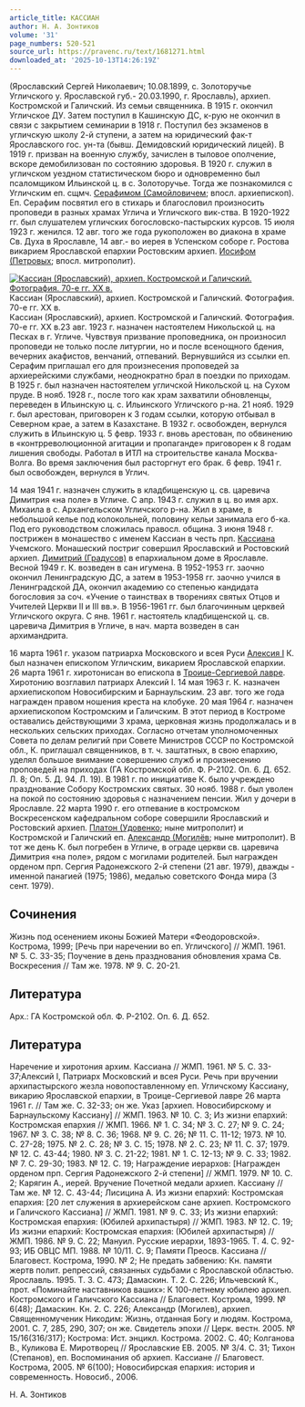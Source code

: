 ```yaml
---
article_title: КАССИАН
author: Н. А. Зонтиков
volume: '31'
page_numbers: 520-521
source_url: https://pravenc.ru/text/1681271.html
downloaded_at: '2025-10-13T14:26:19Z'
---
```


(Ярославский Сергей Николаевич; 10.08.1899, с. Золоторучье Угличского у. Ярославской губ.- 20.03.1990, г. Ярославль), архиеп. Костромской и Галичский. Из семьи священника. В 1915 г. окончил Угличское ДУ. Затем поступил в Кашинскую ДС, к-рую не окончил в связи с закрытием семинарии в 1918 г. Поступил без экзаменов в угличскую школу 2-й ступени, а затем на юридический фак-т Ярославского гос. ун-та (бывш. Демидовский юридический лицей). В 1919 г. призван на военную службу, зачислен в тыловое ополчение, вскоре демобилизован по состоянию здоровья. В 1920 г. служил в угличском уездном статистическом бюро и одновременно был псаломщиком Ильинской ц. в с. Золоторучье. Тогда же познакомился с Угличским еп. сщмч. [Серафимом (Самойловичем](<https://pravenc.ru/text/Серафимом (Самойловичем.html>); впосл. архиепископ). Еп. Серафим посвятил его в стихарь и благословил произносить проповеди в разных храмах Углича и Угличского вик-ства. В 1920-1922 гг. был слушателем угличских богословско-пастырских курсов. 15 июля 1923 г. женился. 12 авг. того же года рукоположен во диакона в храме Св. Духа в Ярославле, 14 авг.- во иерея в Успенском соборе г. Ростова викарием Ярославской епархии Ростовским архиеп. [Иосифом (Петровых](<https://pravenc.ru/text/Иосифом (Петровых.html>); впосл. митрополит).

[![Кассиан (Ярославский), архиеп. Костромской и Галичский. Фотография. 70-е гг. ХХ в.](https://pravenc.ru/data/2014/03/03/1234146766/i200.jpg "Кликните для увеличения картинки")](https://pravenc.ru/data/2014/03/03/1234146766/i400.jpg)Кассиан (Ярославский), архиеп. Костромской и Галичский. Фотография. 70-е гг. ХХ в.  
Кассиан (Ярославский), архиеп. Костромской и Галичский. Фотография. 70-е гг. ХХ в.23 авг. 1923 г. назначен настоятелем Никольской ц. на Песках в г. Угличе. Чувствуя призвание проповедника, он произносил проповеди не только после литургии, но и после всенощного бдения, вечерних акафистов, венчаний, отпеваний. Вернувшийся из ссылки еп. Серафим приглашал его для произнесения проповедей за архиерейскими службами, неоднократно брал в поездки по приходам. В 1925 г. был назначен настоятелем угличской Никольской ц. на Сухом пруде. В нояб. 1928 г., после того как храм захватили обновленцы, переведен в Ильинскую ц. с. Ильинского Угличского р-на. 21 нояб. 1929 г. был арестован, приговорен к 3 годам ссылки, которую отбывал в Северном крае, а затем в Казахстане. В 1932 г. освобожден, вернулся служить в Ильинскую ц. 5 февр. 1933 г. вновь арестован, по обвинению в «контрреволюционной агитации и пропаганде» приговорен к 8 годам лишения свободы. Работал в ИТЛ на строительстве канала Москва-Волга. Во время заключения был расторгнут его брак. 6 февр. 1941 г. был освобожден, вернулся в Углич.

14 мая 1941 г. назначен служить в кладбищенскую ц. св. царевича Димитрия «на поле» в Угличе. С апр. 1943 г. служил в ц. во имя арх. Михаила в с. Архангельском Угличского р-на. Жил в храме, в небольшой келье под колокольней, половину кельи занимала его б-ка. Под его руководством сложилась правосл. община. 3 июня 1948 г. пострижен в монашество с именем Кассиан в честь прп. [Кассиана](https://pravenc.ru/text/Кассиан.html) Учемского. Монашеский постриг совершил Ярославский и Ростовский архиеп. [Димитрий (Градусов)](<https://pravenc.ru/text/Димитрий (Градусов).html>) в епархиальном доме в Ярославле. Весной 1949 г. К. возведен в сан игумена. В 1952-1953 гг. заочно окончил Ленинградскую ДС, а затем в 1953-1958 гг. заочно учился в Ленинградской ДА, окончил академию со степенью кандидата богословия за соч. «Учение о таинствах в творениях святых Отцов и Учителей Церкви II и III вв.». В 1956-1961 гг. был благочинным церквей Угличского округа. С янв. 1961 г. настоятель кладбищенской ц. св. царевича Димитрия в Угличе, в нач. марта возведен в сан архимандрита.

16 марта 1961 г. указом патриарха Московского и всея Руси [Алексия I](<https://pravenc.ru/text/Алексий I.html>) К. был назначен епископом Угличским, викарием Ярославской епархии. 26 марта 1961 г. хиротонисан во епископа в [Троице-Сергиевой лавре](<https://pravenc.ru/text/Троице-Сергиева лавра.html>). Хиротонию возглавил патриарх Алексий I. 14 мая 1963 г. К. назначен архиепископом Новосибирским и Барнаульским. 23 авг. того же года награжден правом ношения креста на клобуке. 20 мая 1964 г. назначен архиепископом Костромским и Галичским. В этот период в Костроме оставались действующими 3 храма, церковная жизнь продолжалась и в нескольких сельских приходах. Согласно отчетам уполномоченных Совета по делам религий при Совете Министров СССР по Костромской обл., К. приглашал священников, в т. ч. заштатных, в свою епархию, уделял большое внимание совершению служб и произнесению проповедей на приходах (ГА Костромской обл. Ф. Р-2102. Оп. 6. Д. 652. Л. 8; Оп. 5. Д. 94. Л. 19). В 1981 г. по инициативе К. было учреждено празднование Собору Костромских святых. 30 нояб. 1988 г. был уволен на покой по состоянию здоровья с назначением пенсии. Жил у дочери в Ярославле. 22 марта 1990 г. его отпевание в костромском Воскресенском кафедральном соборе совершили Ярославский и Ростовский архиеп. [Платон (Удовенко](<https://pravenc.ru/text/Платон (Удовенко.html>); ныне митрополит) и Костромской и Галичский еп. [Александр (Могилёв](<https://pravenc.ru/text/Александр (Могилёв.html>); ныне митрополит). В тот же день К. был погребен в Угличе, в ограде церкви св. царевича Димитрия «на поле», рядом с могилами родителей. Был награжден орденом прп. Сергия Радонежского 2-й степени (21 авг. 1979), дважды - именной панагией (1975; 1986), медалью советского Фонда мира (3 сент. 1979).

## Сочинения

Жизнь под осенением иконы Божией Матери «Феодоровской». Кострома, 1999; [Речь при наречении во еп. Угличского] // ЖМП. 1961. № 5. С. 33-35; Поучение в день празднования обновления храма Св. Воскресения // Там же. 1978. № 9. С. 20-21.

## Литература

Арх.: ГА Костромской обл. Ф. Р-2102. Оп. 6. Д. 652.

## Литература

Наречение и хиротония архим. Кассиана // ЖМП. 1961. № 5. С. 33-37;Алексий I, Патриарх Московский и всея Руси. Речь при вручении архипастырского жезла новопоставленному еп. Угличскому Кассиану, викарию Ярославской епархии, в Троице-Сергиевой лавре 26 марта 1961 г. // Там же. С. 32-33; он же. Указ [архиеп. Новосибирскому и Барнаульскому Кассиану] // ЖМП. 1963. № 10. С. 3; Из жизни епархий: Костромская епархия // ЖМП. 1966. № 1. С. 34; № 3. С. 27; № 9. С. 24; 1967. № 3. С. 38; № 8. С. 36; 1968. № 9. С. 26; № 11. С. 11-12; 1973. № 10. С. 27-28; 1975. № 2. С. 28; № 3. С. 15; 1978. № 2. С. 23; № 11. С. 37; 1979. № 12. С. 43-44; 1980. № 3. С. 21-22; 1981. № 1. С. 12-13; № 9. С. 33; 1982. № 7. С. 29-30; 1983. № 12. С. 19; Награждение иерархов: [Награжден орденом прп. Сергия Радонежского 2-й степени] // ЖМП. 1979. № 10. С. 2; Карягин А., иерей. Вручение Почетной медали архиеп. Кассиану // Там же. № 12. С. 43-44; Лисицина А. Из жизни епархий: Костромская епархия: [20 лет служения в архиерейском сане архиеп. Костромского и Галичского Кассиана] // ЖМП. 1981. № 9. С. 33; Из жизни епархий: Костромская епархия: (Юбилей архипастыря) // ЖМП. 1983. № 12. С. 19; Из жизни епархий: Костромская епархия: (Юбилей архипастыря) // ЖМП. 1986. № 9. С. 22; Мануил. Русские иерархи, 1893-1965. Т. 4. С. 92-93; ИБ ОВЦС МП. 1988. № 10/11. С. 9; Памяти Преосв. Кассиана // Благовест. Кострома, 1990. № 2; Не предать забвению: Кн. памяти жертв полит. репрессий, связанных судьбами с Ярославской областью. Ярославль. 1995. Т. 3. С. 473; Дамаскин. Т. 2. С. 226; Ильчевский К., прот. «Поминайте наставников ваших»: К 100-летнему юбилею архиеп. Костромского и Галичского Кассиана // Благовест. Кострома, 1999. № 6(48); Дамаскин. Кн. 2. С. 226; Александр (Могилев), архиеп. Священномученик Никодим: Жизнь, отданная Богу и людям. Кострома, 2001. С. 7, 285, 290, 307; он же. Свидетель эпохи // Церк. вестн. 2005. № 15/16(316/317); Кострома: Ист. энцикл. Кострома. 2002. С. 40; Колганова В., Куликова Е. Миротворец // Ярославские ЕВ. 2005. № 3/4. С. 31; Тихон (Степанов), еп. Воспоминания об архиеп. Кассиане // Благовест. Кострома, 2005. № 6(100); Новосибирская епархия: история и современность. Новосиб., 2006.

Н. А. Зонтиков
